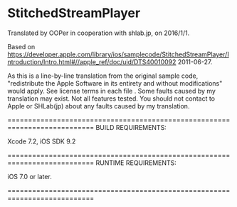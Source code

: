 # StitchedStreamPlayer

Translated by OOPer in cooperation with shlab.jp, on 2016/1/1.

Based on
<https://developer.apple.com/library/ios/samplecode/StitchedStreamPlayer/Introduction/Intro.html#//apple_ref/doc/uid/DTS40010092>
2011-06-27.

As this is a line-by-line translation from the original sample code, "redistribute the Apple Software in its entirety and without modifications" would apply. See license terms in each file .
Some faults caused by my translation may exist. Not all features tested.
You should not contact to Apple or SHLab(jp) about any faults caused by my translation.

===========================================================================
BUILD REQUIREMENTS:

Xcode 7.2, iOS SDK 9.2

===========================================================================
RUNTIME REQUIREMENTS:

iOS 7.0 or later.

===========================================================================
